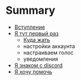 # Summary

* [Вступление](README.md)
* [Я тут первый раз](chapter1.md)
   * [Куда жать](kuda_zhat.md)
   * настройки аккаунта
   * настраиваем голос
   * уведомления
* [Я знаком с discord](ya_znakom_s_discord.md)
* [Я хочу помочь](ya_hochu_pomoch.md)

